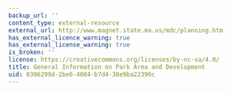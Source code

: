 ```yaml
---
backup_url: ''
content_type: external-resource
external_url: http://www.magnet.state.ma.us/mdc/planning.htm
has_external_licence_warning: true
has_external_license_warning: true
is_broken: ''
license: https://creativecommons.org/licenses/by-nc-sa/4.0/
title: General Information on Park Area and Development
uid: 0306299d-2be6-4004-b7d4-38e9ba22396c
---
```

